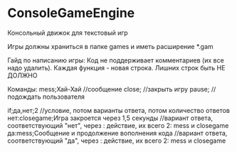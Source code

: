 # ConsoleGameEngine
Консольный движок для текстовый игр 

Игры должны храниться в папке games и иметь расширение *.gam

Гайд по написанию игры:
Код не поддерживает комментариев (их все надо удалить). Каждая функция - новая строка. Лишних строк быть НЕ ДОЛЖНО

Команды:
mess;Хай-Хай //сообщение
close; //закрыть игру
pause; //подождать пользователя

if;да,нет;2 //условие, потом варианты ответа, потом количество ответов
нет:closegame;Игра закроется через 1,5 секунды //вариант ответа, соответствующий "нет", через : действие, их всего 2: mess и closegame
да:mess;Сообщение и продолжение вополнения кода //вариант ответа, соответствующий "да", через : действие, их всего 2: mess и closegame

